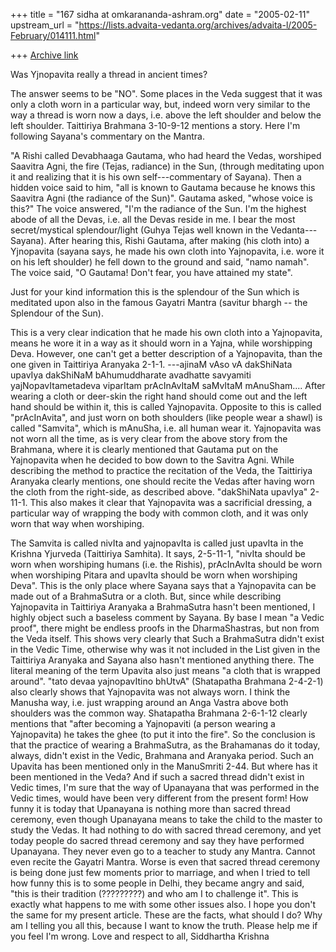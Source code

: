 +++
title = "167 sidha at omkarananda-ashram.org"
date = "2005-02-11"
upstream_url = "https://lists.advaita-vedanta.org/archives/advaita-l/2005-February/014111.html"

+++
[Archive link](https://lists.advaita-vedanta.org/archives/advaita-l/2005-February/014111.html)

Was Yjnopavita really a thread in ancient times?

The answer seems to be "NO".
Some places in the Veda suggest that it was only a cloth worn in a
particular way, but, indeed worn very similar to the way a thread is worn
now a days, i.e. above the left shoulder and below the left shoulder.
Taittiriya Brahmana 3-10-9-12 mentions a story. Here I'm following
Sayana's commentary on the Mantra.

"A Rishi called Devabhaaga Gautama, who had heard the Vedas, worshiped
Saavitra Agni, the fire (Tejas, radiance) in the Sun, (through meditating
upon it and realizing that it is his own self---commentary of Sayana).
Then a hidden voice said to him, "all is known to Gautama because he knows
this Saavitra Agni (the radiance of the Sun)". Gautama asked, "whose voice
is this?" The voice answered, "I'm the radiance of the Sun. I'm the
highest abode of all the Devas, i.e. all the Devas reside in me. I bear
the most secret/mystical splendour/light (Guhya Tejas well known in the
Vedanta---Sayana). After hearing this, Rishi Gautama, after making (his
cloth into) a Yjnopavita (sayana says, he made his own cloth into
Yajnopavita, i.e. wore it on his left shoulder) he fell down to the ground
and said, "namo namah". The voice said, "O Gautama! Don't fear, you have
attained my state".

Just for your kind information this is the splendour of the Sun which is
meditated upon also in the famous Gayatri Mantra (savitur bhargh -- the
Splendour of the Sun).

This is a very clear indication that he made his own cloth into a
Yajnopavita, means he wore it in a way as it should worn in a Yajna, while
worshipping Deva.
However, one can't get a better description of a Yajnopavita, than the one
given in Taittiriya Aranyaka 2-1-1. ---ajinaM vAso vA dakShiNata upavIya
dakShiNaM bAhumuddharate avadhatte savyamiti yajNopavItametadeva viparItam
prAcInAvItaM saMvItaM mAnuSham....
After wearing a cloth or deer-skin the right hand should come out and the
left hand should be within it, this is called Yajnopavita. Opposite to
this is called "prAcInAvita", and just worn on both shoulders (like people
wear a shawl) is called "Samvita", which is mAnuSha, i.e. all human wear
it.
Yajnopavita was not worn all the time, as is very clear from the above
story from the Brahmana, where it is clearly mentioned that Gautama put on
the Yajnopavita when he decided to bow down to the Savitra Agni.
While describing the method to practice the recitation of the Veda, the
Taittiriya Aranyaka clearly mentions, one should recite the Vedas after
having worn the cloth from the right-side, as described above. "dakShiNata
upavIya" 2-11-1. This also makes it clear that Yajnopavita was a
sacrificial dressing, a particular way of wrapping the body with common
cloth, and it was only worn that way when worshiping.

The Samvita is called nivIta and yajnopavIta is called just upavIta in the
Krishna Yjurveda (Taittiriya Samhita). It says, 2-5-11-1, "nivIta should
be worn when worshiping humans (i.e. the Rishis), prAcInAvIta should be
worn when worshiping Pitara and upavIta should be worn when worshiping
Deva". This is the only place where Sayana says that a Yajnopavita can be
made out of a BrahmaSutra or a cloth. But, since while describing
Yajnopavita in Taittiriya Aranyaka a BrahmaSutra hasn't been mentioned, I
highly object such a baseless comment by Sayana. By base I mean "a Vedic
proof", there might be endless proofs in the DharmaShastras, but non from
the Veda itself. This shows very clearly that Such a BrahmaSutra didn't
exist in the Vedic Time, otherwise why was it not included in the List
given in the Taittiriya Aranyaka and Sayana also hasn't mentioned anything
there. The literal meaning of the term Upavita also just means "a cloth
that is wrapped around".
"tato devaa yajnopavItino bhUtvA" (Shatapatha Brahmana 2-4-2-1) also
clearly shows that Yajnopavita was not always worn. I think the Manusha
way, i.e. just wrapping around an Anga Vastra above both shoulders was the
common way. Shatapatha Brahmana 2-6-1-12 clearly mentions that "after
becoming a Yajnopaviti (a person wearing a Yajnopavita) he takes the ghee
(to put it into the fire".
So the conclusion is that the practice of wearing a BrahmaSutra, as the
Brahamanas do it today, always, didn't exist in the Vedic, Brahmana and
Aranyaka period.
Such an Upavita has been mentioned only in the ManuSmriti 2-44. But where
has it been mentioned in the Veda? And if such a sacred thread didn't
exist in Vedic times, I'm sure that the way of Upanayana that was
performed in the Vedic times, would have been very different from the
present form!
How funny it is today that Upanayana is nothing more than sacred thread
ceremony, even though Upanayana means to take the child to the master to
study the Vedas. It had nothing to do with sacred thread ceremony, and yet
today people do sacred thread ceremony and say they have performed
Upanayana. They never even go to a teacher to study any Mantra. Cannot
even recite the Gayatri Mantra. Worse is even that sacred thread ceremony
is being done just few moments prior to marriage, and when I tried to tell
how funny this is to some people in Delhi, they became angry and said,
"this is their tradition (?????????) and who am I to challenge it". This
is exactly what happens to me with some other issues also. I hope you
don't the same for my present article.
These are the facts, what should I do?
Why am I telling you all this, because I want to know the truth. Please
help me if you feel I'm wrong.
Love and respect to all,
Siddhartha Krishna


